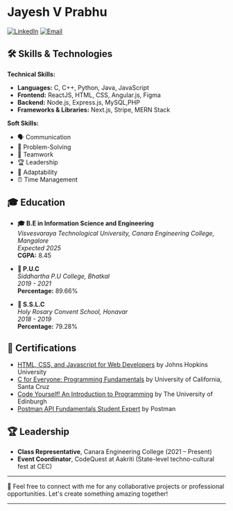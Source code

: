 # Jayesh V Prabhu



[![LinkedIn](https://img.shields.io/badge/LinkedIn-blue?style=flat-square&logo=linkedin&logoColor=white)](https://www.linkedin.com/in/jayesh-prabhu-b517b3228/)
[![Email](https://img.shields.io/badge/Email-red?style=flat-square&logo=gmail&logoColor=white)](mailto:jayeshvasantprabhu@gmail.com)

## 🛠 Skills & Technologies

**Technical Skills:**
- **Languages:** C, C++, Python, Java, JavaScript
- **Frontend:** ReactJS, HTML, CSS, Angular.js, Figma
- **Backend:** Node.js, Express.js, MySQL,PHP
- **Frameworks & Libraries:** Next.js, Stripe, MERN Stack

**Soft Skills:**
- 🗣️ Communication
- 🧩 Problem-Solving
- 🤝 Teamwork
- 🏆 Leadership
- 🌟 Adaptability
- ⏰ Time Management

## 🎓 Education

- **🎓 B.E in Information Science and Engineering**  
  *Visvesvaraya Technological University, Canara Engineering College, Mangalore*  
  *Expected 2025*  
  **CGPA:** 8.45

- **📘 P.U.C**  
  *Siddhartha P.U College, Bhatkal*  
  *2019 - 2021*  
  **Percentage:** 89.66%

- **📗 S.S.L.C**  
  *Holy Rosary Convent School, Honavar*  
  *2018 - 2019*  
  **Percentage:** 79.28%

## 📜 Certifications

- [HTML, CSS, and Javascript for Web Developers](https://coursera.org/verify/E62E3QNJXJEK) by Johns Hopkins University
- [C for Everyone: Programming Fundamentals](https://coursera.org/verify/UZ6L7J5BR63G) by University of California, Santa Cruz
- [Code Yourself! An Introduction to Programming](https://coursera.org/verify/CS9XDUWR4Y3F) by The University of Edinburgh
- [Postman API Fundamentals Student Expert](https://api.badgr.io/public/assertions/4gWTLhWhSQmOmm3H2BBNew) by Postman

## 🏆 Leadership

- **Class Representative**, Canara Engineering College (2021 – Present)
- **Event Coordinator**, CodeQuest at Aakriti (State-level techno-cultural fest at CEC)

---

🤝 Feel free to connect with me for any collaborative projects or professional opportunities. Let's create something amazing together!

---

